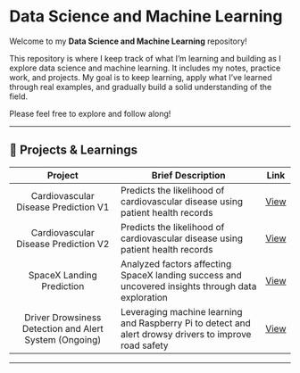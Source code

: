 # Data Science and Machine Learning

Welcome to my **Data Science and Machine Learning** repository!

This repository is where I keep track of what I’m learning and building as I explore data science and machine learning. It includes my notes, practice work, and projects. My goal is to keep learning, apply what I’ve learned through real examples, and gradually build a solid understanding of the field.

Please feel free to explore and follow along!

---

## 📂 Projects & Learnings

|           Project           | Brief Description |   Link   |
|:---------------------------:|-------------------|:--------:|
| Cardiovascular Disease Prediction V1 | Predicts the likelihood of cardiovascular disease using patient health records | [View](https://github.com/chuanzhen-tan/data-science-and-machine-learning/tree/main/Cardiovascular%20Disease%20Prediction%20V1) |
| Cardiovascular Disease Prediction V2 | Predicts the likelihood of cardiovascular disease using patient health records | [View](https://github.com/chuanzhen-tan/data-science-and-machine-learning/tree/main/Cardiovascular%20Disease%20Prediction) |
| SpaceX Landing Prediction | Analyzed factors affecting SpaceX landing success and uncovered insights through data exploration | [View](https://github.com/chuanzhen-tan/data-science-and-machine-learning/tree/main/IBM%20Data%20Science) |
| Driver Drowsiness Detection and Alert System (Ongoing) | Leveraging machine learning and Raspberry Pi to detect and alert drowsy drivers to improve road safety | [View](https://github.com/chuanzhen-tan/data-science-and-machine-learning/tree/main/Driver%20Drowsiness%20Detection%20and%20Alert%20System) |

---

